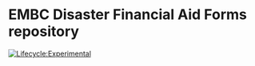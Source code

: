 # EMBC Disaster Financial Aid Forms repository
[![Lifecycle:Experimental](https://img.shields.io/badge/Lifecycle-Experimental-339999)](<Redirect-URL>)
